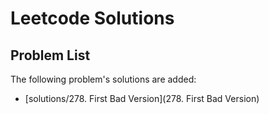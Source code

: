 Leetcode Solutions
==================

## Problem List

The following problem's solutions are added:

- [solutions/278. First Bad Version](278. First Bad Version)
